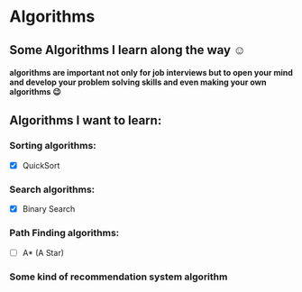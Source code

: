 # Algorithms

## Some Algorithms I learn along the way :relaxed:

#### algorithms are important not only for job interviews but to open your mind and develop your problem solving skills and even making your own algorithms :wink:

## Algorithms I want to learn:

### Sorting algorithms:
- [X] QuickSort

### Search algorithms:
- [X] Binary Search

### Path Finding algorithms:
- [ ] A* (A Star)

### Some kind of recommendation system algorithm